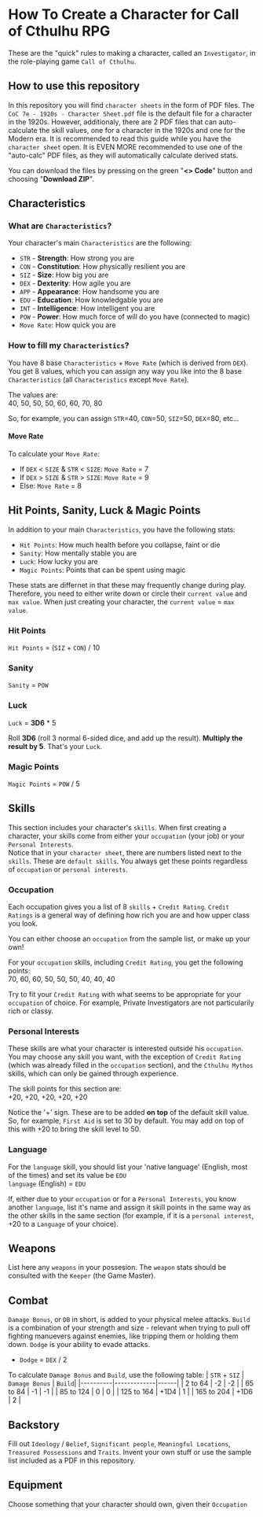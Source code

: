 # How To Create a Character for Call of Cthulhu RPG
These are the "quick" rules to making a character, called an `Investigator`, in the role-playing game `Call of Cthulhu`.
## How to use this repository
In this repository you will find `character sheets` in the form of PDF files. The `CoC 7e - 1920s - Character Sheet.pdf` file is the default file for a character in the 1920s. However, additionaly, there are 2 PDF files that can auto-calculate the skill values, one for a character in the 1920s and one for the Modern era. It is recommended to read this guide while you have the `character sheet` open. It is EVEN MORE recommended to use one of the "auto-calc" PDF files, as they will automatically calculate derived stats.

You can download the files by pressing on the green "**<> Code**" button and choosing "**Download ZIP**".
## Characteristics
### What are `Characteristics`?
Your character's main `Characteristics` are the following:
* `STR` - **Strength**: How strong you are
* `CON` - **Constitution**: How physically resilient you are
* `SIZ` - **Size**: How big you are
* `DEX` - **Dexterity**: How agile you are
* `APP` - **Appearance**: How handsome you are
* `EDU` - **Education**: How knowledgable you are
* `INT` - **Intelligence**: How intelligent you are
* `POW` - **Power**: How much force of will do you have (connected to magic)
* `Move Rate`: How quick you are


### How to fill my `Characteristics`?
You have 8 base `Characteristics` + `Move Rate` (which is derived from `DEX`). You get 8 values, which you can assign any way you like into the 8 base `Characteristics` (all `Characteristics` except `Move Rate`).

The values are: <br/> 
40, 50, 50, 50, 60, 60, 70, 80

So, for example, you can assign `STR`=40, `CON`=50, `SIZ`=50, `DEX`=80, etc...

#### Move Rate
To calculate your `Move Rate`:
* If `DEX` < `SIZE` & `STR` < `SIZE`: `Move Rate` = 7
* If `DEX` > `SIZE` & `STR` > `SIZE`: `Move Rate` = 9
* Else: `Move Rate` = 8

## Hit Points, Sanity, Luck & Magic Points
In addition to your main `Characteristics`, you have the following stats:
* `Hit Points`: How much health before you collapse, faint or die
* `Sanity`: How mentally stable you are
* `Luck`: How lucky you are
* `Magic Points`: Points that can be spent using magic

These stats are differnet in that these may frequently change during play. Therefore, you need to either write down or circle their `current value` and `max value`. When just creating your character, the `current value` = `max value`. 

### Hit Points
`Hit Points` = (`SIZ` + `CON`) / 10

### Sanity
`Sanity` = `POW`

### Luck
`Luck` = **3D6** * 5

Roll **3D6** (roll 3 normal 6-sided dice, and add up the result). **Multiply the result by 5**. That's your `Luck`.

### Magic Points
`Magic Points` = `POW` / 5

## Skills
This section includes your character's `skills`. When first creating a character, your skills come from either your `occupation` (your job) or your `Personal Interests`. <br/>
Notice that in your `character sheet`, there are numbers listed next to the `skills`. These are `default skills`. You always get these points regardless of `occupation` or `personal interests`.

### Occupation
Each occupation gives you a list of 8 `skills` + `Credit Rating`. `Credit Ratings` is a general way of defining how rich you are and how upper class you look.

You can either choose an `occupation` from the sample list, or make up your own!

For your `occupation` skills, including `Credit Rating`, you get the following points: <br/>
70, 60, 60, 50, 50, 50, 40, 40, 40

Try to fit your `Credit Rating` with what seems to be appropriate for your `occupation` of choice. For example, Private Investigators are not particularily rich or classy.

### Personal Interests
These skills are what your character is interested outside his `occupation`. You may choose any skill you want, with the exception of `Credit Rating` (which was already filled in the `occupation` section), and the `Cthulhu Mythos` skills, which can only be gained through experience.

The skill points for this section are: <br/>
+20, +20, +20, +20, +20

Notice the '+' sign. These are to be added **on top** of the default skill value. So, for example, `First Aid` is set to 30 by default. You may add on top of this with +20 to bring the skill level to 50.


### Language
For the `language` skill, you should list your 'native language' (English, most of the times) and set its value be `EDU` <br/>
`language` (English) = `EDU`

If, either due to your `occupation` or for a `Personal Interests`, you know another `language`, list it's name and assign it skill points in the same way as the other skills in the same section (for example, if it is a `personal interest`, +20 to a `Language` of your choice).


## Weapons
List here any `weapons` in your possesion. The `weapon` stats should be consulted with the `Keeper` (the Game Master).

## Combat
`Damage Bonus`, or `DB` in short, is added to your physical melee attacks. `Build` is a combination of your strength and size - relevant when trying to pull off fighting manuevers against enemies, like tripping them or holding them down. `Dodge` is your ability to evade attacks.
* `Dodge` = `DEX` / 2

To calculate `Damage Bonus` and `Build`, use the following table:
| `STR` + `SIZ` | `Damage Bonus` | `Build`|
|----------|-------------|------|
| 2 to 64 | -2 | -2 |
| 65 to 84 | -1 | -1 | 
| 85 to 124 | 0 | 0 |
| 125 to 164 | +1D4 |  1 |
| 165 to 204 | +1D6 | 2 | 

<!-- | 205 to 284 | +2D6 | 3 | -->
<!-- | 285 to 364 | +3D6 | 4 |  -->
<!-- | 365 to 444 | +4D6 | 5 |  -->
<!-- | 445 to 524 | +5D6 | 6 |  -->


## Backstory
Fill out `Ideology` / `Belief`, `Significant people`, `Meaningful Locations`, `Treasured Possessions` and `Traits`.
Invent your own stuff or use the sample list included as a PDF in this repository.
## Equipment
Choose something that your character should own, given their `Occupation`
